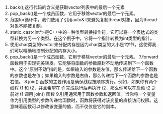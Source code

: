 1. back();这行代码的含义是获取vector列表中的最后一个元素
2. pop_back()是一个成员函数，它用于移除vector的最后一个元素。
3. 范围for循环中，我们使用了引用auto& t来避免复制thread对象，因为thread对象不能被复制。
4. static_cast<int*>是C++中的一种类型转换操作符，它可以将一个表达式的类型转换为另一个类型。在这个例子中，它将一个指针转换为int类型的指针。
5. 使用char类型的vector来分配内存是因为char类型的大小是1字节，这使得我们可以精确地控制分配的内存大小。
6. pop_back()是一个成员函数，它用于移除vector的最后一个元素。
7.forward函数用于实现完美转发。它能够将函数的参数原封不动地传递到下一个函数中。这个“原封不动”指的是，如果输入的参数是左值，那么传递给下一个函数的参数也是左值；如果输入的参数是右值，那么传递给下一个函数的参数也是右值。
8.join() 函数的主要作用是确保线程按顺序执行。例如，如果你有两个线程 t1 和 t2，并且希望在 t1 完成执行后再执行 t2，那么你可以在启动 t2 之前对 t1 调用 join() 函数
9.引用通常用于函数参数和返回值。当你将一个变量作为引用类型的参数传递给函数时，函数将获得对该变量的直接访问权限。这意味着函数可以修改该变量的值，而不仅仅是它的副本。
